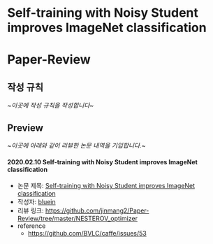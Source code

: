 # Self-training with Noisy Student improves ImageNet classification

# Paper-Review

## 작성 규칙
*~이곳에 작성 규칙을 작성합니다~*

## Preview
*~이곳에 아래와 같이 리뷰한 논문 내역을 기입합니다.~*

#### 2020.02.10 Self-training with Noisy Student improves ImageNet classification

- 논문 제목: [Self-training with Noisy Student improves ImageNet classification](https://arxiv.org/pdf/1911.04252v2.pdf)
- 작성자: [bluein](https://github.com/bluein)
- 리뷰 링크: https://github.com/jinmang2/Paper-Review/tree/master/NESTEROV_optimizer
- reference
  - https://github.com/BVLC/caffe/issues/53
